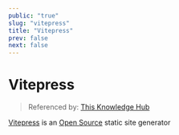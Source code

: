 ```yaml
---
public: "true"
slug: "vitepress"
title: "Vitepress"
prev: false
next: false
---
```

# Vitepress

> Referenced by: [This Knowledge Hub](/garden/this-knowledge-hub/index.md)

[Vitepress](https://vitepress.dev) is an [Open Source](/garden/open-source/index.md) static site generator